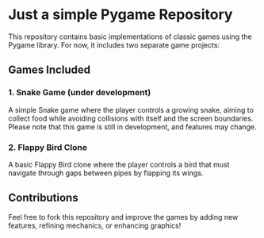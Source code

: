 # Just a simple Pygame Repository

This repository contains basic implementations of classic games using the Pygame library. For now, it includes two separate game projects:

## Games Included

### 1. Snake Game (under development)
A simple Snake game where the player controls a growing snake, aiming to collect food while avoiding collisions with itself and the screen boundaries. Please note that this game is still in development, and features may change.

### 2. Flappy Bird Clone
A basic Flappy Bird clone where the player controls a bird that must navigate through gaps between pipes by flapping its wings.

## Contributions
Feel free to fork this repository and improve the games by adding new features, refining mechanics, or enhancing graphics!


